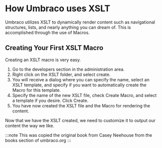 # How Umbraco uses XSLT
Umbraco utilizes XSLT to dynamically render content such as navigational structures, lists, and nearly anything you can dream of.  This is accomplished through the use of Macros.

## Creating Your First XSLT Macro
Creating an XSLT macro is very easy.

1. Go to the developers section in the administration area.
2. Right click on the XSLT folder, and select create.
3. You will receive a dialog where you can specify the name, select an XSLT template, and specify if you want to automatically create the Macro for this template.
4. Specify the name of the new XSLT file, check Create Macro, and select a template if you desire. Click Create.
5. You have now created the XSLT file and the Macro for rendering the content.

Now that we have the XSLT created, we need to customize it to output our content the way we like.

:::note
This was copied the original book from Casey Neehouse from the books section of umbraco.org
:::

